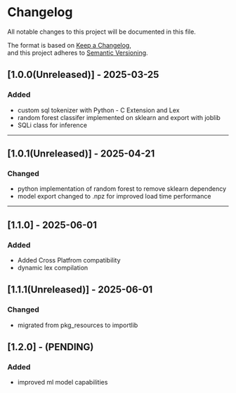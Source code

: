 # Changelog

All notable changes to this project will be documented in this file.

The format is based on [Keep a Changelog](https://keepachangelog.com/en/1.0.0/),  
and this project adheres to [Semantic Versioning](https://semver.org/spec/v2.0.0.html).

## [1.0.0(Unreleased)] - 2025-03-25

### Added

- custom sql tokenizer with Python - C Extension and Lex
- random forest classifer implemented on sklearn and export with joblib
- SQLi class for inference

---

## [1.0.1(Unreleased)] - 2025-04-21

### Changed

- python implementation of random forest to remove sklearn dependency
- model export changed to .npz for improved load time performance

---

## [1.1.0] - 2025-06-01

### Added

- Added Cross Platfrom compatibility
- dynamic lex compilation

## [1.1.1(Unreleased)] - 2025-06-01

### Changed

- migrated from pkg_resources to importlib

## [1.2.0] - (PENDING)

### Added

- improved ml model capabilities
